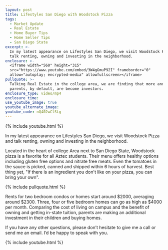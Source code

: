 ```yaml
---
layout: post
title: Lifestyles San Diego with Woodstock Pizza
tags:
  - Market Update
  - Real Estate
  - Home Buyer Tips
  - Home Seller Tips
  - San Diego State
excerpt: >-
  In my latest appearance on Lifestyles San Diego, we visit Woodstock Pizza and
  talk renting, owning and investing in the neighborhood.
enclosure: >-
  <iframe width="560" height="315"
  src="https://www.youtube.com/embed/3W4gGmuP92I" frameborder="0"
  allow="autoplay; encrypted-media" allowfullscreen></iframe>
pullquote: >-
  Talking Real Estate in the college area, we are finding that more and more
  parents, by default, are become investors.
enclosure_type: video/mp4
enclosure_time:
use_youtube_image: true
youtube_alternate_image:
youtube_code: nQ402wClSLg
---
```


{% include youtube.html %}

In my latest appearance on Lifestyles San Diego, we visit Woodstock Pizza and talk renting, owning and investing in the neighborhood.

Located in the heart of college Area next to San Diego State, Woodstock pizza is a favorite for all Aztec students. Their menu offers healthy options including gluten free options and nitrate free meats. Even the tomatoes in the sauce is picked, canned and shipped within 6 hours of harvest. Best thing yet, "If there is an ingredient you don't like on your pizza, you can bring your own".

{% include pullquote.html %}

Rents for two bedroom condos or homes start around $2000, averaging around $2300. Three, four or five bedroom homes can go as high as $4000 per month. Comparing the cost of living on campus and the benefit of owning and getting in-state tuition, parents are making an additional investment in their children and buying homes.

If you have any other questions, please don’t hesitate to give me a call or send me an email. I’d be happy to speak with you.

{% include youtube.html %}